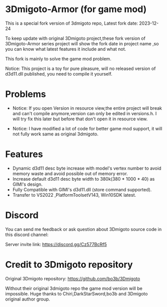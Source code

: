 # 3Dmigoto-Armor (for game mod)
This is a special fork version of 3dmigoto repo, Latest fork date: 2023-12-24

To keep update with original 3Dmigoto project,these fork version of 3Dmigoto-Armor series project will show 
the fork date in project name ,so you can know what latest features it include and what not.

This fork is mainly to solve the game mod problem.

Notice: This project is a toy for pure pleasure, will no released version of d3d11.dll published, you need to compile it yourself.

# Problems
- Notice: If you open Version in resource view,the entire project will break and can't compile anymore,version can
only be edited in versions.h. I will try fix this later but before that don't open it in resource view.

- Notice: I have modified a lot of code for better game mod support, it will not fully work same as original 3dmigoto.

# Features

- Dynamic d3d11 desc byte increase with model's vertex number to avoid memory waste and avoid possible out of memory error.
- Increase default d3d11 desc byte width to 380k(380 * 1000 * 40) as GIMI's design.
- Fully Compatible with GIMI's d3d11.dll (store command supported).
- Transfer to VS2022 ,PlatformToolsetV143, Win10SDK latest.

# Discord
You can send me feedback or ask question about 3Dmigoto source code in this discord channel:

Server invite link: https://discord.gg/Cz577BcRf5


# Credit to 3Dmigoto repository
Original 3Dmigoto repository: https://github.com/bo3b/3Dmigoto


Without their original 3dmigoto repo the game mod version will be impossible.
Huge thanks to Chiri,DarkStarSword,bo3b and 3Dmigoto original author group.

